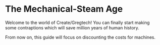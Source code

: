 # The Mechanical-Steam Age
Welcome to the world of Create/Gregtech! You can finally start making some contraptions which will save million years of human history.

From now on, this guide will focus on discounting the costs for machines.